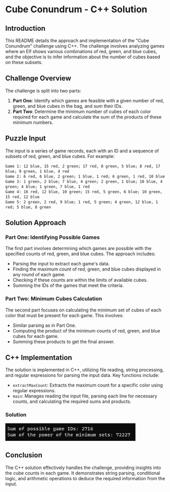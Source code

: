 # Cube Conundrum - C++ Solution

## Introduction

This README details the approach and implementation of the "Cube Conundrum" challenge using C++. The challenge involves analyzing games where an Elf shows various combinations of red, green, and blue cubes, and the objective is to infer information about the number of cubes based on these subsets.

## Challenge Overview

The challenge is split into two parts:

1. **Part One**: Identify which games are feasible with a given number of red, green, and blue cubes in the bag, and sum their IDs.
2. **Part Two**: Determine the minimum number of cubes of each color required for each game and calculate the sum of the products of these minimum numbers.

## Puzzle Input

The input is a series of game records, each with an ID and a sequence of subsets of red, green, and blue cubes. For example:
```dotnetcli
Game 1: 12 blue, 15 red, 2 green; 17 red, 8 green, 5 blue; 8 red, 17 blue; 9 green, 1 blue, 4 red
Game 2: 6 red, 6 blue, 2 green; 1 blue, 1 red; 6 green, 1 red, 10 blue
Game 3: 1 green, 2 blue; 7 blue, 4 green; 2 green, 1 blue; 10 blue, 4 green; 4 blue; 1 green, 7 blue, 1 red
Game 4: 16 red, 12 blue, 10 green; 15 red, 5 green, 6 blue; 10 green, 15 red, 12 blue
Game 5: 2 green, 2 red, 9 blue; 1 red, 5 green; 4 green, 12 blue, 1 red; 5 blue, 8 green
```


## Solution Approach

### Part One: Identifying Possible Games

The first part involves determining which games are possible with the specified counts of red, green, and blue cubes. The approach includes:

- Parsing the input to extract each game's data.
- Finding the maximum count of red, green, and blue cubes displayed in any round of each game.
- Checking if these counts are within the limits of available cubes.
- Summing the IDs of the games that meet the criteria.

### Part Two: Minimum Cubes Calculation

The second part focuses on calculating the minimum set of cubes of each color that must be present for each game. This involves:

- Similar parsing as in Part One.
- Computing the product of the minimum counts of red, green, and blue cubes for each game.
- Summing these products to get the final answer.

## C++ Implementation

The solution is implemented in C++, utilizing file reading, string processing, and regular expressions for parsing the input data. Key functions include:

- `extractMaxCount`: Extracts the maximum count for a specific color using regular expressions.
- `main`: Manages reading the input file, parsing each line for necessary counts, and calculating the required sums and products.

### Solution
![Solution Image](solution.png)

## Conclusion

The C++ solution effectively handles the challenge, providing insights into the cube counts in each game. It demonstrates string parsing, conditional logic, and arithmetic operations to deduce the required information from the input.